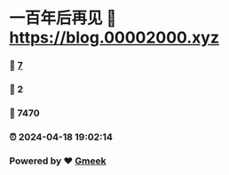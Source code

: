 # 一百年后再见 :link: https://blog.00002000.xyz 
### :page_facing_up: [7](https://blog.00002000.xyz/tag.html) 
### :speech_balloon: 2 
### :hibiscus: 7470 
### :alarm_clock: 2024-04-18 19:02:14 
### Powered by :heart: [Gmeek](https://github.com/Meekdai/Gmeek)
